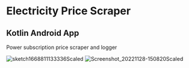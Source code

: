 # Electricity Price Scraper
## Kotlin Android App
Power subscription price scraper and logger

![sketch1668811133336Scaled](https://user-images.githubusercontent.com/50791042/204098078-ef8bf446-5372-45ca-bdb5-52d9c2939688.png) ![Screenshot_20221128-150820Scaled](https://user-images.githubusercontent.com/50791042/204298865-e7884d89-9f32-4187-9c3a-096f361e7ce4.jpg)
